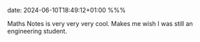 date: 2024-06-10T18:49:12+01:00
%%%

Maths Notes is very very very cool. Makes me wish I was still an engineering student.
